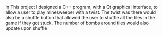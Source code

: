 In This project I designed a C++ program, with a Qt graphical interface, to allow a user to play minesweeper with a twist. The twist was there would also be a shuffle button that allowed the user to shuffle all the tiles in the game if they got stuck. The number of bombs around tiles would also update upon shuffle
